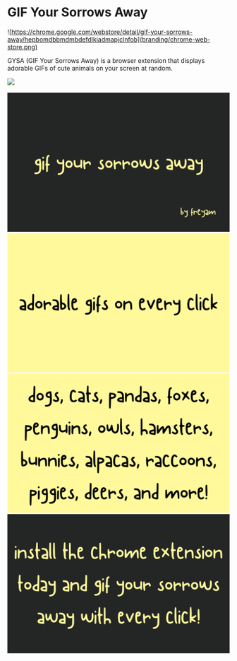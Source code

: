 # GIF Your Sorrows Away

![https://chrome.google.com/webstore/detail/gif-your-sorrows-away/hepbomdbbmdmbdefdlkiadmapjclnfob](branding/chrome-web-store.png)

GYSA (GIF Your Sorrows Away) is a browser extension that displays adorable GIFs of cute animals on your screen at random.

![](images/banner.gif)

![](branding/title.png)
![](branding/usecase.png)
![](branding/feature.png)
![](branding/marketing.png)
